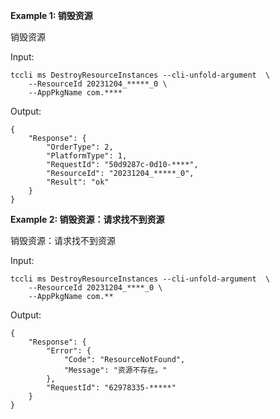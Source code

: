 **Example 1: 销毁资源**

销毁资源

Input: 

```
tccli ms DestroyResourceInstances --cli-unfold-argument  \
    --ResourceId 20231204_*****_0 \
    --AppPkgName com.****
```

Output: 
```
{
    "Response": {
        "OrderType": 2,
        "PlatformType": 1,
        "RequestId": "50d9287c-0d10-****",
        "ResourceId": "20231204_*****_0",
        "Result": "ok"
    }
}
```

**Example 2: 销毁资源：请求找不到资源**

销毁资源：请求找不到资源

Input: 

```
tccli ms DestroyResourceInstances --cli-unfold-argument  \
    --ResourceId 20231204_****_0 \
    --AppPkgName com.**
```

Output: 
```
{
    "Response": {
        "Error": {
            "Code": "ResourceNotFound",
            "Message": "资源不存在。"
        },
        "RequestId": "62978335-*****"
    }
}
```

